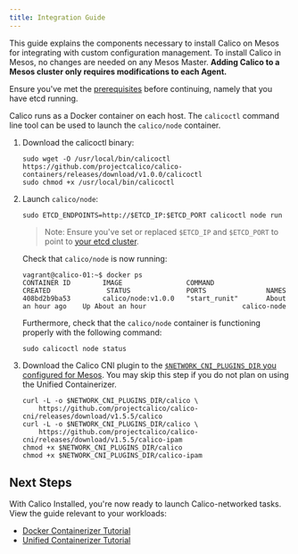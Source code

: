 ```yaml
---
title: Integration Guide
---
```


This guide explains the components necessary to install Calico on Mesos for integrating with custom configuration management. To install Calico in Mesos, no changes are needed on any Mesos Master.
**Adding Calico to a Mesos cluster only requires modifications to each Agent.**

Ensure you've met the [prerequisites](prerequisites) before continuing, namely that
you have etcd running.

Calico runs as a Docker container on each host. The `calicoctl` command line tool can be used to launch the `calico/node` container.

1. Download the calicoctl binary:

   ```
   sudo wget -O /usr/local/bin/calicoctl https://github.com/projectcalico/calico-containers/releases/download/v1.0.0/calicoctl
   sudo chmod +x /usr/local/bin/calicoctl
   ```

3. Launch `calico/node`:

   ```
   sudo ETCD_ENDPOINTS=http://$ETCD_IP:$ETCD_PORT calicoctl node run
   ```

   >Note: Ensure you've set or replaced `$ETCD_IP` and `$ETCD_PORT` to point to
   [your etcd cluster](prerequisites).

   Check that `calico/node` is now running:

   ```
   vagrant@calico-01:~$ docker ps
   CONTAINER ID        IMAGE                COMMAND             CREATED              STATUS              PORTS               NAMES
   408bd2b9ba53        calico/node:v1.0.0   "start_runit"       About an hour ago    Up About an hour                        calico-node
   ```

   Furthermore, check that the `calico/node` container is functioning properly
   with the following command:

   ```
   sudo calicoctl node status
   ```

4. Download the Calico CNI plugin to the
   [`$NETWORK_CNI_PLUGINS_DIR` you configured for Mesos](prerequisites#cni-isolator-enabled-for-mesos-agents).
   You may skip this step if you do not plan on using the Unified Containerizer.

   ```shell
   curl -L -o $NETWORK_CNI_PLUGINS_DIR/calico \
       https://github.com/projectcalico/calico-cni/releases/download/v1.5.5/calico
   curl -L -o $NETWORK_CNI_PLUGINS_DIR/calico \
       https://github.com/projectcalico/calico-cni/releases/download/v1.5.5/calico-ipam
   chmod +x $NETWORK_CNI_PLUGINS_DIR/calico
   chmod +x $NETWORK_CNI_PLUGINS_DIR/calico-ipam
   ```

## Next Steps

With Calico Installed, you're now ready to launch Calico-networked tasks.
View the guide relevant to your workloads:

- [Docker Containerizer Tutorial]({{site.baseurl}}/{{page.version}}/getting-started/mesos/tutorials/docker)
- [Unified Containerizer Tutorial]({{site.baseurl}}/{{page.version}}/getting-started/mesos/tutorials/unified)

